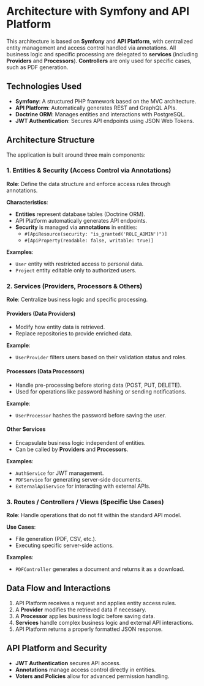 # Architecture with Symfony and API Platform  

This architecture is based on **Symfony** and **API Platform**, with centralized entity management and access control handled via annotations. All business logic and specific processing are delegated to **services** (including **Providers** and **Processors**). **Controllers** are only used for specific cases, such as PDF generation.  

## Technologies Used  

- **Symfony**: A structured PHP framework based on the MVC architecture.  
- **API Platform**: Automatically generates REST and GraphQL APIs.  
- **Doctrine ORM**: Manages entities and interactions with PostgreSQL.  
- **JWT Authentication**: Secures API endpoints using JSON Web Tokens.  

## Architecture Structure  

The application is built around three main components:  

### 1. Entities & Security (Access Control via Annotations)  

**Role**: Define the data structure and enforce access rules through annotations.  

**Characteristics**:  
- **Entities** represent database tables (Doctrine ORM).  
- API Platform automatically generates API endpoints.  
- **Security** is managed via **annotations** in entities:  
  - `#[ApiResource(security: "is_granted('ROLE_ADMIN')")]`  
  - `#[ApiProperty(readable: false, writable: true)]`  

**Examples**:  
- `User` entity with restricted access to personal data.  
- `Project` entity editable only to authorized users.  

### 2. Services (Providers, Processors & Others)  

**Role**: Centralize business logic and specific processing.  

#### **Providers (Data Providers)**  
- Modify how entity data is retrieved.  
- Replace repositories to provide enriched data.  

**Example**:  
- `UserProvider` filters users based on their validation status and roles.  

#### **Processors (Data Processors)**  
- Handle pre-processing before storing data (POST, PUT, DELETE).  
- Used for operations like password hashing or sending notifications.  

**Example**:  
- `UserProcessor` hashes the password before saving the user.  

#### **Other Services**  
- Encapsulate business logic independent of entities.  
- Can be called by **Providers** and **Processors**.  

**Examples**:  
- `AuthService` for JWT management.  
- `PDFService` for generating server-side documents.  
- `ExternalApiService` for interacting with external APIs.  

### 3. Routes / Controllers / Views (Specific Use Cases)  

**Role**: Handle operations that do not fit within the standard API model.  

**Use Cases**:  
- File generation (PDF, CSV, etc.).  
- Executing specific server-side actions.  

**Examples**:  
- `PDFController` generates a document and returns it as a download.  

## Data Flow and Interactions  

1. API Platform receives a request and applies entity access rules.  
2. A **Provider** modifies the retrieved data if necessary.  
3. A **Processor** applies business logic before saving data.  
4. **Services** handle complex business logic and external API interactions.  
5. API Platform returns a properly formatted JSON response.  

## API Platform and Security  

- **JWT Authentication** secures API access.  
- **Annotations** manage access control directly in entities.  
- **Voters and Policies** allow for advanced permission handling.  

